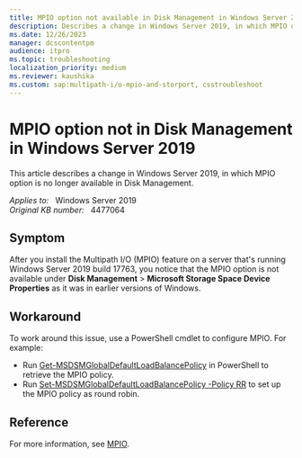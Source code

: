 ```yaml
---
title: MPIO option not available in Disk Management in Windows Server 2019
description: Describes a change in Windows Server 2019, in which MPIO option is no longer available in Disk Management.
ms.date: 12/26/2023
manager: dcscontentpm
audience: itpro
ms.topic: troubleshooting
localization_priority: medium
ms.reviewer: kaushika
ms.custom: sap:multipath-i/o-mpio-and-storport, csstroubleshoot
---
```

# MPIO option not in Disk Management in Windows Server 2019

This article describes a change in Windows Server 2019, in which MPIO option is no longer available in Disk Management.

_Applies to:_ &nbsp; Windows Server 2019  
_Original KB number:_ &nbsp; 4477064

## Symptom  

After you install the Multipath I/O (MPIO) feature on a server that's running Windows Server 2019 build 17763, you notice that the MPIO option is not available under **Disk Management** > **Microsoft Storage Space Device Properties** as it was in earlier versions of Windows.

## Workaround

To work around this issue, use a PowerShell cmdlet to configure MPIO. For example:

- Run [Get-MSDSMGlobalDefaultLoadBalancePolicy](/powershell/module/mpio/Get-MSDSMGlobalDefaultLoadBalancePolicy) in PowerShell to retrieve the MPIO policy.
- Run [Set-MSDSMGlobalDefaultLoadBalancePolicy -Policy RR](/powershell/module/mpio/Set-MSDSMGlobalDefaultLoadBalancePolicy) to set up the MPIO policy as round robin.

## Reference

For more information, see [MPIO](/powershell/module/mpio).
